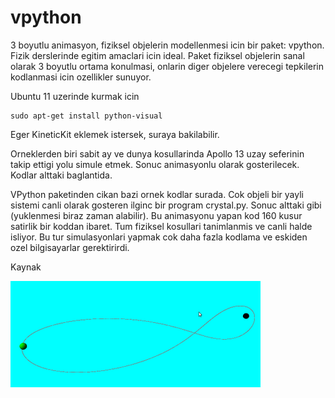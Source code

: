 # vpython

3 boyutlu animasyon, fiziksel objelerin modellenmesi icin bir paket:
vpython. Fizik derslerinde egitim amaclari icin ideal. Paket fiziksel
objelerin sanal olarak 3 boyutlu ortama konulmasi, onlarin diger
objelere verecegi tepkilerin kodlanmasi icin ozellikler sunuyor.

Ubuntu 11 uzerinde kurmak icin

```
sudo apt-get install python-visual
```

Eger KineticKit eklemek istersek, suraya bakilabilir.

Orneklerden biri sabit ay ve dunya kosullarinda Apollo 13 uzay
seferinin takip ettigi yolu simule etmek. Sonuc animasyonlu olarak
gosterilecek. Kodlar alttaki baglantida.

VPython paketinden cikan bazi ornek kodlar surada. Cok objeli bir
yayli sistemi canli olarak gosteren ilginc bir program
crystal.py. Sonuc alttaki gibi (yuklenmesi biraz zaman alabilir). Bu
animasyonu yapan kod 160 kusur satirlik bir koddan ibaret. Tum
fiziksel kosullari tanimlanmis ve canli halde isliyor. Bu tur
simulasyonlari yapmak cok daha fazla kodlama ve eskiden ozel
bilgisayarlar gerektirirdi.

Kaynak


![](apollo-vpython.png)
